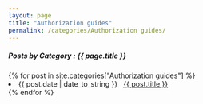 ```yaml
---
layout: page
title: "Authorization guides"
permalink: /categories/Authorization guides/
---
```


<h5> Posts by Category : {{ page.title }} </h5>

<div class="card">
{% for post in site.categories["Authorization guides"] %}
 <li class="category-posts"><span>{{ post.date | date_to_string }}</span> &nbsp; <a href="{{ post.url }}">{{ post.title }}</a></li>
{% endfor %}
</div>
